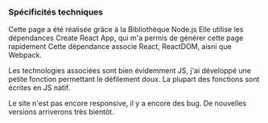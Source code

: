 ### Spécificités techniques

Cette page a été réalisée grâce à la Bibliothèque Node.js
Elle utilise les dépendances Create React App, qui m'a permis de générer cette page rapidement
Cette dépendance associe React, ReactDOM, aisni que Webpack.

Les technologies associées sont bien évidemment JS, j'ai développé une petite fonction permettant le défilement doux.
La plupart des fonctions sont écrites en JS natif.

Le site n'est pas encore responsive, il y a encore des bug. De nouvelles versions arriverons très bientôt. 
